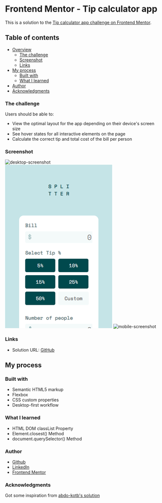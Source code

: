 # Frontend Mentor - Tip calculator app

This is a solution to the [Tip calculator app challenge on Frontend Mentor](https://www.frontendmentor.io/challenges/tip-calculator-app-ugJNGbJUX).

## Table of contents

- [Overview](#overview)
  - [The challenge](#the-challenge)
  - [Screenshot](#screenshot)
  - [Links](#links)
- [My process](#my-process)
  - [Built with](#built-with)
  - [What I learned](#what-i-learned)
- [Author](#author)
- [Acknowledgments](#acknowledgments)

### The challenge

Users should be able to:

- View the optimal layout for the app depending on their device's screen size
- See hover states for all interactive elements on the page
- Calculate the correct tip and total cost of the bill per person

### Screenshot

![desktop-screenshot](https://github.com/AyllaChristinne/tip-calculator/design/splitter-desktop.PNG?raw=true "Desktop")
![mobile-screenshot](/design/splitter-mobile1.PNG?raw=true "Mobile")
![mobile-screenshot](splitter-mobile2.PNG?raw=true)


### Links

- Solution URL: [GitHub](https://github.com/AyllaChristinne/tip-calculator)

## My process

### Built with

- Semantic HTML5 markup
- Flexbox
- CSS custom properties
- Desktop-first workflow

### What I learned
- HTML DOM classList Property
- Element.closest() Method
- document.querySelector() Method


### Author
- [Github](https://github.com/AyllaChristinne)
- [LinkedIn](https://www.linkedin.com/in/aylla-christinne-766892173/)
- [Frontend Mentor](https://www.frontendmentor.io/profile/AyllaChristinne)

### Acknowledgments
Got some inspiration from [abdo-kotb's solution](https://github.com/abdo-kotb/tip-calculator-app/tree/544d7189f6be00dfa870cedeb75096dca3dc8be0)

